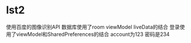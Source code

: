 # lst2
使用百度的图像识别API
数据库使用了room viewModel liveData的结合
登录使用了viewModel和SharedPreferences的结合 account为123 密码是234
